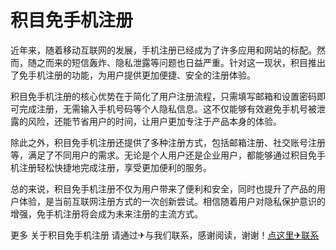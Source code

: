 # 积目免手机注册

近年来，随着移动互联网的发展，手机注册已经成为了许多应用和网站的标配。然而，随之而来的短信轰炸、隐私泄露等问题也日益严重。针对这一现状，积目推出了免手机注册的功能，为用户提供更加便捷、安全的注册体验。

积目免手机注册的核心优势在于简化了用户注册流程，只需填写邮箱和设置密码即可完成注册，无需输入手机号码等个人隐私信息。这不仅能够有效避免手机号被泄露的风险，还能节省用户的时间，让用户更加专注于产品本身的体验。

除此之外，积目免手机注册还提供了多种注册方式，包括邮箱注册、社交账号注册等，满足了不同用户的需求。无论是个人用户还是企业用户，都能够通过积目免手机注册轻松快捷地完成注册，享受更加便利的服务。

总的来说，积目免手机注册不仅为用户带来了便利和安全，同时也提升了产品的用户体验，是当前互联网注册方式的一次创新尝试。相信随着用户对隐私保护意识的增强，免手机注册将会成为未来注册的主流方式。

更多 关于积目免手机注册 请通过✈与我们联系，感谢阅读，谢谢！[点这里✈联系](https://ss.k02.cc)